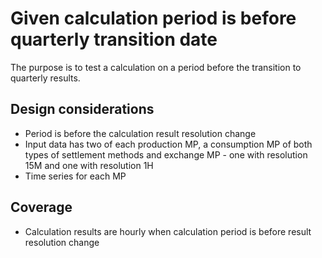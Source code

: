 # Given calculation period is before quarterly transition date

The purpose is to test a calculation on a period before the transition to quarterly results. 

## Design considerations
 
- Period is before the calculation result resolution change
- Input data has two of each production MP, a consumption MP of both types of settlement methods and exchange MP - one with resolution 15M and one with resolution 1H  
- Time series for each MP

## Coverage

- Calculation results are hourly when calculation period is before result resolution change
